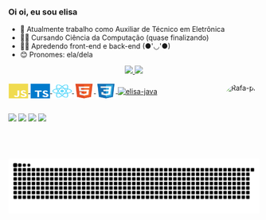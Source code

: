 ### Oi oi, eu sou elisa

- 💼 Atualmente trabalho como Auxiliar de Técnico em Eletrônica
- 👩‍🎓 Cursando Ciência da Computação (quase finalizando)
- 👩‍💻 Apredendo front-end e back-end (●'◡'●)
- 😊 Pronomes: ela/dela

<div align="center">
  <a href="https://github.com/elisalvsan">
  <img height="180em" src="https://github-readme-stats.vercel.app/api?username=elisalvsan&show_icons=true&theme=tokyonight&include_all_commits=true&count_private=true"/>
  <img height="180em" src="https://github-readme-stats.vercel.app/api/top-langs/?username=elisalvsan&layout=compact&langs_count=7&theme=tokyonight"/>
</div>

  <div style="display: inline_block"><br>
  <img align="center" alt="elisa-Js" height="30" width="40" src="https://raw.githubusercontent.com/devicons/devicon/master/icons/javascript/javascript-plain.svg">
  <img align="center" alt="elisa-Ts" height="30" width="40" src="https://raw.githubusercontent.com/devicons/devicon/master/icons/typescript/typescript-plain.svg">
  <img align="center" alt="elisa-React" height="30" width="40" src="https://raw.githubusercontent.com/devicons/devicon/master/icons/react/react-original.svg">
  <img align="center" alt="elisa-HTML" height="30" width="40" src="https://raw.githubusercontent.com/devicons/devicon/master/icons/html5/html5-original.svg">
  <img align="center" alt="elisa-CSS" height="30" width="40" src="https://raw.githubusercontent.com/devicons/devicon/master/icons/css3/css3-original.svg">
  <img align="center" alt="elisa-java" height="30" width="40" src="https://cdn.jsdelivr.net/gh/devicons/devicon/icons/java/java-original-wordmark.svg" >
    <img align="right" alt="Rafa-pic" height="150" style="border-radius:50px;" src="https://cdn.discordapp.com/attachments/695378966072000612/930846538748555284/ezgif.com-gif-maker.gif?width=676&height=676">
  </div>
  
  ##
  <div>
  <a href="https://instagram.com/amoracaxi" target="_blank"><img src="https://img.shields.io/badge/-Instagram-%23E4405F?style=for-the-badge&logo=instagram&logoColor=white" target="_blank"></a>
 	<a href="https://www.twitter.com/alvsandrd" target="_blank"><img src="https://img.shields.io/badge/Twitter-1DA1F2?style=for-the-badge&logo=twitter&logoColor=white" target="_blank"></a> 
  <a href = "mailto:elisalvsan@gmail.com"><img src="https://img.shields.io/badge/-Gmail-%23333?style=for-the-badge&logo=gmail&logoColor=white" target="_blank"></a>
  <a href="https://https://www.linkedin.com/in/elisa-maria-alves-de-andrade-29b746168/" target="_blank"><img src="https://img.shields.io/badge/-LinkedIn-%230077B5?style=for-the-badge&logo=linkedin&logoColor=white" target="_blank"></a> 
 
  ![Snake animation](https://github.com/elisalvsan/elisalvsan/blob/output/github-contribution-grid-snake.svg)
  </div>
